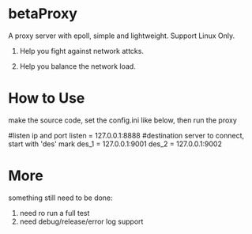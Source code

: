 # betaProxy
A proxy server with epoll, simple and lightweight. Support Linux Only.

1) Help you fight against network attcks.

2) Help you balance the network load.

# How to Use
make the source code, set the config.ini like below, then run the proxy

#listen ip and port
listen = 127.0.0.1:8888
#destination server to connect, start with 'des' mark
des_1	= 127.0.0.1:9001
des_2	= 127.0.0.1:9002

# More
something still need to be done:
1) need ro run a full test
2) need debug/release/error log support

